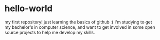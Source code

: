 # hello-world
my first repository! just learning the basics of github :)
I'm studying to get my bachelor's in computer science, and want to get involved in some open source projects to help me develop my skills.
